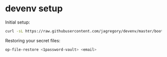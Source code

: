# devenv setup

Initial setup:

```sh
curl -sL https://raw.githubusercontent.com/jagregory/devenv/master/bootstrap | sh -
```

Restoring your secret files:

```sh
op-file-restore <1password-vault> <email>
```
